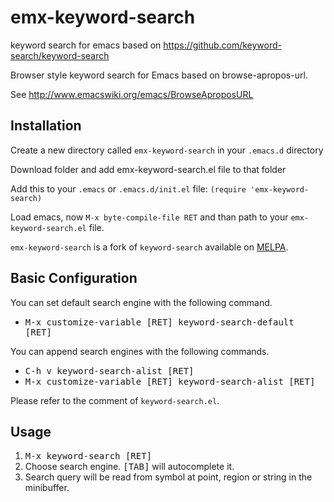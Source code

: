 # emx-keyword-search

keyword search for emacs based on https://github.com/keyword-search/keyword-search

Browser style keyword search for Emacs based on browse-apropos-url.

See <http://www.emacswiki.org/emacs/BrowseAproposURL>

Installation
------------

Create a new directory called `emx-keyword-search` in your `.emacs.d` directory

Download folder and add emx-keyword-search.el file to that folder

Add this to your `.emacs` or `.emacs.d/init.el` file: `(require 'emx-keyword-search)`

Load emacs, now `M-x byte-compile-file RET` and than path to your `emx-keyword-search.el` file.

`emx-keyword-search` is a fork of `keyword-search` available on [MELPA](http://melpa.org).

Basic Configuration
-------------------

You can set default search engine with the following command.

* <kbd>M-x customize-variable [RET] keyword-search-default [RET]</kbd>

You can append search engines with the following commands.

* <kbd>C-h v keyword-search-alist [RET]</kbd>
* <kbd>M-x customize-variable [RET] keyword-search-alist [RET]</kbd>

Please refer to the comment of `keyword-search.el`.

Usage
-----

1. <kbd>M-x keyword-search [RET]</kbd>
2. Choose search engine. <kbd>[TAB]</kbd> will autocomplete it.
3. Search query will be read from symbol at point, region or string in the minibuffer.

